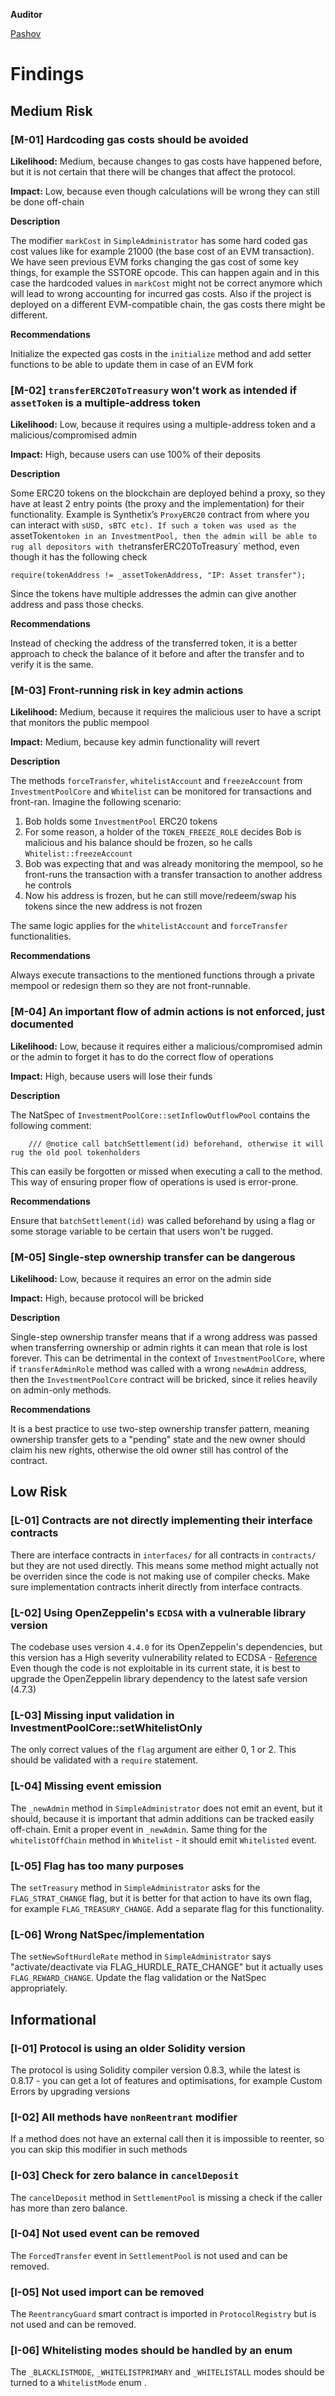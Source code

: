 **Auditor**

[Pashov](https://twitter.com/pashovkrum)

# Findings

## Medium Risk

### [M-01] Hardcoding gas costs should be avoided

**Likelihood:**
Medium, because changes to gas costs have happened before, but it is not certain that there will be changes that affect the protocol.

**Impact:**
Low, because even though calculations will be wrong they can still be done off-chain

**Description**

The modifier `markCost` in `SimpleAdministrator` has some hard coded gas cost values like for example 21000 (the base cost of an EVM transaction). We have seen previous EVM forks changing the gas cost of some key things, for example the SSTORE opcode. This can happen again and in this case the hardcoded values in `markCost` might not be correct anymore which will lead to wrong accounting for incurred gas costs. Also if the project is deployed on a different EVM-compatible chain, the gas costs there might be different.

**Recommendations**

Initialize the expected gas costs in the `initialize` method and add setter functions to be able to update them in case of an EVM fork

### [M-02] `transferERC20ToTreasury` won't work as intended if `assetToken` is a multiple-address token

**Likelihood:**
Low, because it requires using a multiple-address token and a malicious/compromised admin

**Impact:**
High, because users can use 100% of their deposits

**Description**

Some ERC20 tokens on the blockchain are deployed behind a proxy, so they have at least 2 entry points (the proxy and the implementation) for their functionality. Example is Synthetix’s `ProxyERC20` contract from where you can interact with `sUSD, sBTC etc). If such a token was used as the `assetToken`token in an InvestmentPool, then the admin will be able to rug all depositors with the`transferERC20ToTreasury` method, even though it has the following check

```solidity
require(tokenAddress != _assetTokenAddress, "IP: Asset transfer");
```

Since the tokens have multiple addresses the admin can give another address and pass those checks.

**Recommendations**

Instead of checking the address of the transferred token, it is a better approach to check the balance of it before and after the transfer and to verify it is the same.

### [M-03] Front-running risk in key admin actions

**Likelihood:**
Medium, because it requires the malicious user to have a script that monitors the public mempool

**Impact:**
Medium, because key admin functionality will revert

**Description**

The methods `forceTransfer`, `whitelistAccount` and `freezeAccount` from `InvestmentPoolCore` and `Whitelist` can be monitored for transactions and front-ran. Imagine the following scenario:

1. Bob holds some `InvestmentPool` ERC20 tokens
2. For some reason, a holder of the `TOKEN_FREEZE_ROLE` decides Bob is malicious and his balance should be frozen, so he calls `Whitelist::freezeAccount`
3. Bob was expecting that and was already monitoring the mempool, so he front-runs the transaction with a transfer transaction to another address he controls
4. Now his address is frozen, but he can still move/redeem/swap his tokens since the new address is not frozen

The same logic applies for the `whitelistAccount` and `forceTransfer` functionalities.

**Recommendations**

Always execute transactions to the mentioned functions through a private mempool or redesign them so they are not front-runnable.

### [M-04] An important flow of admin actions is not enforced, just documented

**Likelihood:**
Low, because it requires either a malicious/compromised admin or the admin to forget it has to do the correct flow of operations

**Impact:**
High, because users will lose their funds

**Description**

The NatSpec of `InvestmentPoolCore::setInflowOutflowPool` contains the following comment:

```solidity
    /// @notice call batchSettlement(id) beforehand, otherwise it will rug the old pool tokenholders
```

This can easily be forgotten or missed when executing a call to the method. This way of ensuring proper flow of operations is used is error-prone.

**Recommendations**

Ensure that `batchSettlement(id)` was called beforehand by using a flag or some storage variable to be certain that users won't be rugged.

### [M-05] Single-step ownership transfer can be dangerous

**Likelihood:**
Low, because it requires an error on the admin side

**Impact:**
High, because protocol will be bricked

**Description**

Single-step ownership transfer means that if a wrong address was passed when transferring ownership or admin rights it can mean that role is lost forever. This can be detrimental in the context of `InvestmentPoolCore`, where if `transferAdminRole` method was called with a wrong `newAdmin` address, then the `InvestmentPoolCore` contract will be bricked, since it relies heavily on admin-only methods.

**Recommendations**

It is a best practice to use two-step ownership transfer pattern, meaning ownership transfer gets to a "pending" state and the new owner should claim his new rights, otherwise the old owner still has control of the contract.

## Low Risk

### [L-01] Contracts are not directly implementing their interface contracts

There are interface contracts in `interfaces/` for all contracts in `contracts/` but they are not used directly. This means some method might actually not be overriden since the code is not making use of compiler checks. Make sure implementation contracts inherit directly from interface contracts.

### [L-02] Using OpenZeppelin's `ECDSA` with a vulnerable library version

The codebase uses version `4.4.0` for its OpenZeppelin's dependencies, but this version has a High severity vulnerability related to ECDSA - [Reference](https://github.com/OpenZeppelin/openzeppelin-contracts/security/advisories/GHSA-4h98-2769-gh6h)
Even though the code is not exploitable in its current state, it is best to upgrade the OpenZeppelin library dependency to the latest safe version (4.7.3)

### [L-03] Missing input validation in InvestmentPoolCore::setWhitelistOnly

The only correct values of the `flag` argument are either 0, 1 or 2. This should be validated with a `require` statement.

### [L-04] Missing event emission

The `_newAdmin` method in `SimpleAdministrator` does not emit an event, but it should, because it is important that admin additions can be tracked easily off-chain. Emit a proper event in `_newAdmin`.
Same thing for the `whitelistOffChain` method in `Whitelist` - it should emit `Whitelisted` event.

### [L-05] Flag has too many purposes

The `setTreasury` method in `SimpleAdministrator` asks for the `FLAG_STRAT_CHANGE` flag, but it is better for that action to have its own flag, for example `FLAG_TREASURY_CHANGE`. Add a separate flag for this functionality.

### [L-06] Wrong NatSpec/implementation

The `setNewSoftHurdleRate` method in `SimpleAdministrator` says "activate/deactivate via FLAG_HURDLE_RATE_CHANGE" but it actually uses `FLAG_REWARD_CHANGE`. Update the flag validation or the NatSpec appropriately.

## Informational

### [I-01] Protocol is using an older Solidity version

The protocol is using Solidity compiler version 0.8.3, while the latest is 0.8.17 - you can get a lot of features and optimisations, for example Custom Errors by upgrading versions

### [I-02] All methods have `nonReentrant` modifier

If a method does not have an external call then it is impossible to reenter, so you can skip this modifier in such methods

### [I-03] Check for zero balance in `cancelDeposit`

The `cancelDeposit` method in `SettlementPool` is missing a check if the caller has more than zero balance.

### [I-04] Not used event can be removed

The `ForcedTransfer` event in `SettlementPool` is not used and can be removed.

### [I-05] Not used import can be removed

The `ReentrancyGuard` smart contract is imported in `ProtocolRegistry` but is not used and can be removed.

### [I-06] Whitelisting modes should be handled by an enum

The `_BLACKLISTMODE`, `_WHITELISTPRIMARY` and `_WHITELISTALL` modes should be turned to a `WhitelistMode` enum .
